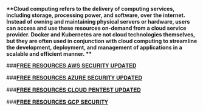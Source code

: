 __**Cloud computing refers to the delivery of computing services, including storage, processing power, and software, over the internet. Instead of owning and maintaining physical servers or hardware, users can access and use these resources on-demand from a cloud service provider.
Docker and Kubernetes are not cloud technologies themselves, but they are often used in conjunction with cloud computing to streamline the development, deployment, and management of applications in a scalable and efficient manner.
**__

###[𝐅𝐑𝐄𝐄 𝐑𝐄𝐒𝐎𝐔𝐑𝐂𝐄𝐒 𝐀𝐖𝐒 𝐒𝐄𝐂𝐔𝐑𝐈𝐓𝐘 𝐔𝐏𝐃𝐀𝐓𝐄𝐃](https://github.com/SilkRoadModerator/Cloud_Security/blob/main/%F0%9D%90%85%F0%9D%90%91%F0%9D%90%84%F0%9D%90%84_%F0%9D%90%91%F0%9D%90%84%F0%9D%90%92%F0%9D%90%8E%F0%9D%90%94%F0%9D%90%91%F0%9D%90%82%F0%9D%90%84%F0%9D%90%92_%F0%9D%90%80%F0%9D%90%96%F0%9D%90%92_%F0%9D%90%92%F0%9D%90%84%F0%9D%90%82%F0%9D%90%94%F0%9D%90%91%F0%9D%90%88%F0%9D%90%93%F0%9D%90%98_%F0%9D%90%94%F0%9D%90%8F%F0%9D%90%83%F0%9D%90%80%F0%9D%90%93%F0%9D%90%84%F0%9D%90%83.md)

###[𝐅𝐑𝐄𝐄 𝐑𝐄𝐒𝐎𝐔𝐑𝐂𝐄𝐒 𝐀𝐙𝐔𝐑𝐄 𝐒𝐄𝐂𝐔𝐑𝐈𝐓𝐘 𝐔𝐏𝐃𝐀𝐓𝐄𝐃](https://github.com/SilkRoadModerator/Cloud_Security/blob/main/%F0%9D%90%85%F0%9D%90%91%F0%9D%90%84%F0%9D%90%84_%F0%9D%90%91%F0%9D%90%84%F0%9D%90%92%F0%9D%90%8E%F0%9D%90%94%F0%9D%90%91%F0%9D%90%82%F0%9D%90%84%F0%9D%90%92_%F0%9D%90%80%F0%9D%90%99%F0%9D%90%94%F0%9D%90%91%F0%9D%90%84_%F0%9D%90%92%F0%9D%90%84%F0%9D%90%82%F0%9D%90%94%F0%9D%90%91%F0%9D%90%88%F0%9D%90%93%F0%9D%90%98_%F0%9D%90%94%F0%9D%90%8F%F0%9D%90%83%F0%9D%90%80%F0%9D%90%93%F0%9D%90%84%F0%9D%90%83.md)

###[𝐅𝐑𝐄𝐄 𝐑𝐄𝐒𝐎𝐔𝐑𝐂𝐄𝐒 𝐂𝐋𝐎𝐔𝐃 𝐏𝐄𝐍𝐓𝐄𝐒𝐓 𝐔𝐏𝐃𝐀𝐓𝐄𝐃](https://github.com/SilkRoadModerator/Cloud_Security/blob/main/%F0%9D%90%85%F0%9D%90%91%F0%9D%90%84%F0%9D%90%84_%F0%9D%90%91%F0%9D%90%84%F0%9D%90%92%F0%9D%90%8E%F0%9D%90%94%F0%9D%90%91%F0%9D%90%82%F0%9D%90%84%F0%9D%90%92_%F0%9D%90%82%F0%9D%90%8B%F0%9D%90%8E%F0%9D%90%94%F0%9D%90%83_%F0%9D%90%8F%F0%9D%90%84%F0%9D%90%8D%F0%9D%90%93%F0%9D%90%84%F0%9D%90%92%F0%9D%90%93_%F0%9D%90%94%F0%9D%90%8F%F0%9D%90%83%F0%9D%90%80%F0%9D%90%93%F0%9D%90%84%F0%9D%90%83.md)

###[𝐅𝐑𝐄𝐄 𝐑𝐄𝐒𝐎𝐔𝐑𝐂𝐄𝐒 𝐆𝐂𝐏 𝐒𝐄𝐂𝐔𝐑𝐈𝐓𝐘](https://github.com/SilkRoadModerator/Cloud_Security/blob/main/%F0%9D%90%85%F0%9D%90%91%F0%9D%90%84%F0%9D%90%84_%F0%9D%90%91%F0%9D%90%84%F0%9D%90%92%F0%9D%90%8E%F0%9D%90%94%F0%9D%90%91%F0%9D%90%82%F0%9D%90%84%F0%9D%90%92_%F0%9D%90%86%F0%9D%90%82%F0%9D%90%8F_%F0%9D%90%92%F0%9D%90%84%F0%9D%90%82%F0%9D%90%94%F0%9D%90%91%F0%9D%90%88%F0%9D%90%93%F0%9D%90%98.md)
